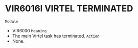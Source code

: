 # VIR6016I VIRTEL TERMINATED
`Module`
- VIR6000
`Meaning`
- The main Virtel task has terminated.
`Action`
- None.
